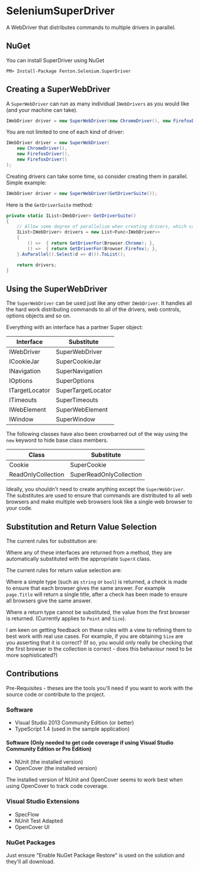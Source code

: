 # SeleniumSuperDriver
A WebDriver that distributes commands to multiple drivers in parallel.

## NuGet

You can install SuperDriver using NuGet

```
PM> Install-Package Fenton.Selenium.SuperDriver 
```

## Creating a SuperWebDriver

A ```SuperWebDriver``` can run as many individual ```IWebDrivers``` as you would like (and your machine can take).

```csharp
IWebDriver driver = new SuperWebDriver(new ChromeDriver(), new FirefoxDriver());
```

You are not limited to one of each kind of driver:

```csharp
IWebDriver driver = new SuperWebDriver(
    new ChromeDriver(),
    new FirefoxDriver(), 
    new FirefoxDriver()
);
```

Creating drivers can take some time, so consider creating them in parallel. Simple example:

```csharp
IWebDriver driver = new SuperWebDriver(GetDriverSuite());
```

Here is the ```GetDriverSuite``` method:

```csharp
private static IList<IWebDriver> GetDriverSuite()
{
    // Allow some degree of parallelism when creating drivers, which can be slow
    IList<IWebDriver> drivers = new List<Func<IWebDriver>>
    {
        () =>  { return GetDriverFor(Browser.Chrome); },
        () =>  { return GetDriverFor(Browser.Firefox); },
    }.AsParallel().Select(d => d()).ToList();

    return drivers;
}
```

## Using the SuperWebDriver

The ```SuperWebDriver``` can be used just like any other ```IWebDriver```. It handles all the hard work distributing commands to all of the drivers, web controls, options objects and so on.

Everything with an interface has a partner Super object:

| Interface      | Substitute         |
|----------------|--------------------|
| IWebDriver     | SuperWebDriver     |
| ICookieJar     | SuperCookieJar     |
| INavigation    | SuperNavigation    |
| IOptions       | SuperOptions       |
| ITargetLocator | SuperTargetLocator |
| ITimeouts      | SuperTimeouts      |
| IWebElement    | SuperWebElement    |
| IWindow        | SuperWindow        |

The following classes have also been crowbarred out of the way using the ```new``` keyword to hide base class members.

| Class                 | Substitute                 |
|-----------------------|----------------------------|
| Cookie                | SuperCookie                |
| ReadOnlyCollection<T> | SuperReadOnlyCollection<T> |

Ideally, you shouldn't need to create anything except the ```SuperWebDriver```. The substitutes are used to ensure that commands are distributed to all web browsers and make multiple web browsers look like a single web browser to your code.

## Substitution and Return Value Selection

The current rules for substitution are:

Where any of these interfaces are returned from a method, they are automatically substituted with the appropriate ```SuperX``` class.

The current rules for return value selection are:

Where a simple type (such as ```string``` or ```bool```) is returned, a check is made to ensure that each browser gives the same answer. For example ```page.Title``` will return a single title, after a check has been made to ensure all browsers give the same answer.

Where a return type cannot be substituted, the value from the first browser is returned. (Currently applies to ```Point``` and ```Size```).

I am keen on getting feedback on these rules with a view to refining them to best work with real use cases. For example, if you are obtaining ```Size``` are you asserting that it is correct? (If so, you would only really be checking that the first browser in the collection is correct - does this behaviour need to be more sophisticated?)

## Contributions

Pre-Requisites - theses are the tools you'll need if you want to work with the source code or contribute to the project.

### Software 

 - Visual Studio 2013 Community Edition (or better)
 - TypeScript 1.4 (used in the sample application)

#### Software (Only needed to get code coverage if using Visual Studio Community Edition or Pro Edition)

 - NUnit (the installed version)
 - OpenCover (the installed version)

The installed version of NUnit and OpenCover seems to work best when using OpenCover to track code coverage.

### Visual Studio Extensions

 - SpecFlow
 - NUnit Test Adapted
 - OpenCover UI

### NuGet Packages

Just ensure "Enable NuGet Package Restore" is used on the solution and they'll all download.
